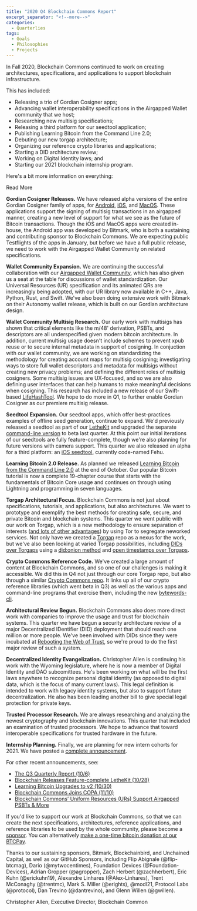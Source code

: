 ```yaml
---
title: "2020 Q4 Blockchain Commons Report"
excerpt_separator: "<!--more-->"
categories:
  - Quarterlies
tags:
  - Goals
  - Philosophies
  - Projects
---
```

In Fall 2020, Blockchain Commons continued to work on creating architectures, specifications, and applications to support blockchain infrastructure.

This has included:

* Releasing a trio of Gordian Cosigner apps;
* Advancing wallet interoperability specifications in the Airgapped Wallet community that we host;
* Researching new multisig specifications;
* Releasing a third platform for our seedtool application;
* Publishing Learning Bitcoin from the Command Line 2.0;
* Debuting our new torgap architecture;
* Organizing our reference crypto libraries and applications;
* Starting a DID architecture review;
* Working on Digital Identity laws; and
* Starting our 2021 blockchain internship program.

Here's a bit more information on everything:

<div class="bold--excerpt--node">Read More</div>

<!--more-->

**Gordian Cosigner Releases.** We have released alpha versions of the entire Gordian Cosigner family of apps, for [Android](https://github.com/BlockchainCommons/GordianSigner-Android), [iOS](https://github.com/BlockchainCommons/GordianSigner-Catalyst), and [MacOS](https://github.com/BlockchainCommons/GordianSigner-macOS). These applications support the signing of multisig transactions in an airgapped manner, creating a new level of support for what we see as the future of Bitcoin transactions. Though the iOS and MacOS apps were created in-house, the Android app was developed by Bitmark, who is both a sustaining and contributing sponsor to Blockchain Commons. We are expecting public Testflights of the apps in January, but before we have a full public release, we need to work with the Airgapped Wallet Community on related specifications. 

**Wallet Community Expansion.** We are continuing the successful collaboration with our [Airgapped Wallet Community](https://github.com/BlockchainCommons/Airgapped-Wallet-Community), which has also given us a seat at the table for discussions of wallet standardization. Our Universal Resources (UR) specification and its animated QRs are increasingly being adopted, with our UR library now available in C++, Java, Python, Rust, and Swift. We've also been doing extensive work with Bitmark on their Autonomy wallet release, which is built on our Gordian architecture design.

**Wallet Community Multisig Research.** Our early work with multisigs has shown that critical elements like the m/48' derivation, PSBTs, and descriptors are all underspecified given modern bitcoin architecture. In addition, current multisig usage doesn't include schemes to prevent xpub reuse or to secure internal metadata in support of cosigning. In conjuction with our wallet community, we are working on standardizing the methodology for creating account maps for multisig cosigning; investigating ways to store full wallet descriptors and metadata for multisigs without creating new privacy problems; and defining the different roles of multisig cosigners. Some multisig issues are UX-focused, and so we are also defining user interfaces that can help humans to make meaningful decisions when cosigning. This research has included a new release of our Swift-based [LifeHashTool](https://github.com/BlockchainCommons/LifeHashTool). We hope to do more in Q1, to further enable Gordian Cosigner as our premiere multisig release.

**Seedtool Expansion.** Our seedtool apps, which offer best-practices examples of offline seed generation, continue to expand. We'd previously released a seedtool as part of our [LetheKit](https://github.com/BlockchainCommons/lethekit) and upgraded the separate [command-line version](https://github.com/BlockchainCommons/seedtool-cli) to beta last quarter. At this point our initial iterations of our seedtools are fully feature-complete, though we're also planning for future versions with camera support. This quarter we also released an alpha for a third platform: an [iOS seedtool](https://github.com/BlockchainCommons/Fehu), currently code-named Fehu.

**Learning Bitcoin 2.0 Release.** As planned we released [Learning Bitcoin from the Command Line 2.0](https://github.com/BlockchainCommons/Learning-Bitcoin-from-the-Command-Line/blob/master/README.md) at the end of October. Our popular Bitcoin tutorial is now a complete 19-chapter course that starts with the fundamentals of Bitcoin Core usage and continues on through using Lightning and programming in seven languages.

**Torgap Architectural Focus.** Blockchain Commons is not just about specifications, tutorials, and applications, but also architectures. We want to prototype and exemplify the best methods for creating safe, secure, and private Bitcoin and blockchain systems. This quarter we went public with our work on Torgap, which is a new methodology to ensure separation of interests ([and lots of other advantages](https://github.com/BlockchainCommons/torgap/blob/master/Docs/FAQ.md#what-are-the-adventages-of-the-torgap-architecture)) by using Tor to segregate neworked services. Not only have we created a [Torgap](https://github.com/BlockchainCommons/torgap/blob/master/Docs/FAQ.md) repo as a nexus for the work, but we've also been looking at varied Torgap possibilities, including [DIDs over Torgaps](https://github.com/BlockchainCommons/torgap-sig-cli-rust) using a [did:onion method](https://github.com/BlockchainCommons/did-method-onion) and [open timestamps over Torgaps](https://github.com/BlockchainCommons/torgap-opentimestamps/blob/master/README.md). 

**Crypto Commons Reference Code.** We've created a large amount of content at Blockchain Commons, and so one of our challenges is making it accessible. We did this in Q4 not just through our core Torgap repo, but also through a similar [Crypto Commons repo](https://github.com/BlockchainCommons/crypto-commons). It links up all of our crypto reference libraries (which went beta in Q3) as well as the various apps and command-line programs that exercise them, including the new [bytewords-cli](https://github.com/BlockchainCommons/bc-bytewords-cli).

**Architectural Review Begun.** Blockchain Commons also does more direct work with companies to improve the usage and trust for blockchain systems. This quarter we have begun a security architecture review of a major Decentralized IDentifier (DID) deployment that should reach one million or more people. We've been involved with DIDs since they were incubated at [Rebooting the Web of Trust](https://www.weboftrust.info/papers.html), so we're proud to do the first major review of such a system.

**Decentralized Identity Evangelization.** Christopher Allen is continuing his work with the Wyoming legislature, where he is now a member of Digital Identity and DAO subcomittees. He's been working on what will be the first laws anywhere to recognize personal digital identity (as opposed to digital data, which is the focus of many current laws). This legal definition is intended to work with legacy identity systems, but also to support future decentralization. He also has been leading another bill to give special legal protection for private keys.

**Trusted Processor Research.** We are always researching and analyzing the newest cryptography and blockchain innovations. This quarter that included an examination of trusted processors. We hope to advance that toward interoperable specifications for trusted hardware in the future.

**Internship Planning.** Finally, we are planning for new intern cohorts for 2021. We have posted a [complete announcement](https://github.com/BlockchainCommons/Community/discussions/32).

For other recent announcements, see:

* [The Q3 Quarterly Report (10/6)](https://www.blockchaincommons.com/quarterlies/2020-Q3-Report/)
* [Blockchain Releases Feature-complete LetheKit (10/28)](https://www.blockchaincommons.com/projects/Releasing-LetheKit/)
* [Learning Bitcoin Upgrades to v2 (10/30)](https://www.blockchaincommons.com/projects/Learning-Bitcoin-Upgrades-to-v2/)
* [Blockchain Commons Joins COPA (11/10)](https://www.blockchaincommons.com/partnerships/BCC-Joins-COPA/)
* [Blockchain Commons’ Uniform Resources (URs) Support Airgapped PSBTs & More](https://www.blockchaincommons.com/projects/Blockchain-Commons-URs-Support-Airgapped-PSBTs/)

If you'd like to support our work at Blockchain Commons, so that we can create the next specifications, architectures, reference applications, and reference libraries to be used by the whole community, please become a [sponsor](https://github.com/sponsors/BlockchainCommons). You can alternatively [make a one-time bitcoin donation at our BTCPay](https://btcpay.blockchaincommons.com/).

Thanks to our sustaining sponsors, Bitmark, Blockchainbird, and Unchained Capital, as well as our GitHub Sponsors, including Flip Abignale (@flip-btcmag), Dario (@mytwocentimes), Foundation Devices (@Foundation-Devices), Adrian Gropper (@agropper),  Zach Herbert (@zachherbert), Eric Kuhn (@erickuhn19), Alexandre Linhares (@Alex-Linhares), Trent McConaghy (@trentmc), Mark S. Miller (@erights), @modl21,  Protocol Labs (@protocol),  Dan Trevino (@dantrevino), and Glenn Willen (@gwillen).

Christopher Allen, Executive Director, Blockchain Common
